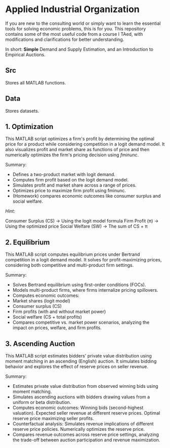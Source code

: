 # Applied Industrial Organization
If you are new to the consulting world or simply want to learn the essential tools for solving economic problems, this is for you. This repository contains some of the most useful code from a course I TAed, with modifications and clarifications for better understanding.  

In short: **Simple** Demand and Supply Estimation, and an Introduction to Empirical Auctions. 

## Src
Stores all MATLAB functions.

## Data
Stores datasets.
  
## 1. Optimization
This MATLAB script optimizes a firm's profit by determining the optimal price for a product while considering competition in a logit demand model. It also visualizes profit and market share as functions of price and then numerically optimizes the firm's pricing decision using _fminunc_.

Summary: 
- Defines a two-product market with logit demand.
- Computes firm profit based on the logit demand model.
- Simulates profit and market share across a range of prices.
- Optimizes price to maximize firm profit using fminunc.
- (Homework) compares economic outcomes like consumer surplus and social welfare.

_Hint:_

Consumer Surplus (CS) → Using the logit model formula
Firm Profit (π) → Using the optimized price
Social Welfare (SW) → The sum of CS + π

## 2. Equilibrium
This MATLAB script computes equilibrium prices under Bertrand competition in a logit demand model. It solves for profit-maximizing prices, considering both competitive and multi-product firm settings.

Summary:
- Solves Bertrand equilibrium using first-order conditions (FOCs).
- Models multi-product firms, where firms internalize pricing spillovers.
- Computes economic outcomes:
- Market shares (logit model)
- Consumer surplus (CS)
- Firm profits (with and without market power)
- Social welfare (CS + total profits)
- Compares competitive vs. market power scenarios, analyzing the impact on prices, welfare, and firm profits.

## 3. Ascending Auction
This MATLAB script estimates bidders' private value distribution using moment matching in an ascending (English) auction. It simulates bidding behavior and explores the effect of reserve prices on seller revenue.

Summary:
- Estimates private value distribution from observed winning bids using moment matching.
- Simulates ascending auctions with bidders drawing values from a uniform or beta distribution.
- Computes economic outcomes:
    Winning bids (second-highest valuation).
    Expected seller revenue at different reserve prices.
    Optimal reserve price maximizing seller profits.
- Counterfactual analysis:
    Simulates revenue implications of different reserve price policies.
    Numerically optimizes the reserve price.
- Compares revenue outcomes across reserve price settings, analyzing the trade-off between auction participation and revenue maximization.


